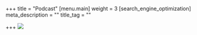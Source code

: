 +++
title = "Podcast"
[menu.main]
weight = 3
[search_engine_optimization]
meta_description = ""
title_tag = ""

+++
![](/uploads/podcast-mic-stock-noire-0961.jpg)